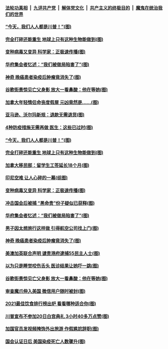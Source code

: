 ####  [法轮功真相](../../../../basic/blob/master/README.md?t=01121731) &nbsp;|&nbsp; [九评共产党](../../../../9ping.md/blob/master/README.md?t=01121731) &nbsp;|&nbsp; [解体党文化](../../../../jtdwh.md/blob/master/README.md?t=01121731)  &nbsp;|&nbsp; [共产主义的终极目的](../../../../gczydzjmd.md/blob/master/README.md?t=01121731) &nbsp;|&nbsp; [魔鬼在统治我们的世界](../../../../mgztzwmdsj.md/blob/master/README.md?t=01121731) 

#### [“今天，我们人人都是川普！”(图)](../pages/p3/958759.md?t=01121731) 

#### [完全打碎还能重生 地球上只有这种生物能做到(图)](../pages/p3/958776.md?t=01121731) 

#### [变种病毒又变异 科学家：正极速传播(图)](../pages/p3/958704.md?t=01121731) 

#### [华府集会者忆述：“我们被做局陷害了”(图)](../pages/p3/958698.md?t=01121731) 

#### [神奇 晚癌患者染疫后肿瘤竟消失了(图)](../pages/p3/958681.md?t=01121731) 

#### [谷歌街景惊见亡父身影 放大一看鼻酸：他在等她(图)](../pages/p3/958590.md?t=01121731) 

#### [加拿大年轻情侣命丧度假屋 元凶竟然是......(图)](../pages/p3/958834.md?t=01121731) 

#### [亚马逊、沃尔玛新规：退款无需退货(图)](../pages/p3/958826.md?t=01121731) 

#### [4种防疫措施无需再做 医生：这些已过时(图)](../pages/p3/958792.md?t=01121731) 

#### [“今天，我们人人都是川普！”(图)](../pages/p3/958759.md?t=01121731) 

#### [完全打碎还能重生 地球上只有这种生物能做到(图)](../pages/p3/958776.md?t=01121731) 

#### [加拿大移民部：留学生工签延长18个月(图)](../pages/p3/958784.md?t=01121731) 

#### [印尼空难 让人心碎的一幕(组图)](../pages/p3/958763.md?t=01121731) 

#### [变种病毒又变异 科学家：正极速传播(图)](../pages/p3/958704.md?t=01121731) 

#### [冲击国会后被捕 “黑命贵”份子疑似已获释(图)](../pages/p3/958703.md?t=01121731) 

#### [华府集会者忆述：“我们被做局陷害了”(图)](../pages/p3/958698.md?t=01121731) 

#### [男子因太想旅行这样做 引得航空公司找上门(图)](../pages/p3/958686.md?t=01121731) 

#### [神奇 晚癌患者染疫后肿瘤竟消失了(图)](../pages/p3/958681.md?t=01121731) 

#### [美澳加英联合声明 谴责港府逮捕55民主人士(图)](../pages/p3/958624.md?t=01121731) 

#### [以为只是睡觉咬伤舌头 医诊结果让她吓一跳(图)](../pages/p3/958601.md?t=01121731) 

#### [谷歌街景惊见亡父身影 放大一看鼻酸：他在等她(图)](../pages/p3/958590.md?t=01121731) 

#### [审查魔爪伸入美国 微信用户随时被封(图)](../pages/p3/958574.md?t=01121731) 

#### [2021最佳饮食排行榜出炉 看看哪种适合你(图)](../pages/p3/958505.md?t=01121731) 

#### [川普宣布不参加20日白宫典礼 3小时40多万点赞(图)](../pages/p3/958517.md?t=01121731) 

#### [加国官员发视频掩饰外出旅游 作假尴尬辞职(图)](../pages/p3/958516.md?t=01121731) 

#### [国会认证日后 美国染疫死亡人数骤升(图)](../pages/p3/958512.md?t=01121731) 

